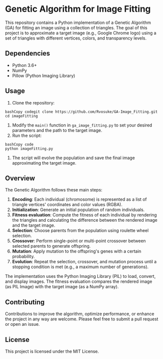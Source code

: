 # Genetic Algorithm for Image Fitting

This repository contains a Python implementation of a Genetic Algorithm (GA) for fitting an image using a collection of triangles. The goal of this project is to approximate a target image (e.g., Google Chrome logo) using a set of triangles with different vertices, colors, and transparency levels.

## Dependencies

- Python 3.6+
- NumPy
- Pillow (Python Imaging Library)

## Usage

1. Clone the repository:

```
bashCopy codegit clone https://github.com/Rvosuke/GA-Image_Fitting.git
cd imageFitting
```

1. Modify the `main()` function in `ga_image_fitting.py` to set your desired parameters and the path to the target image.
2. Run the script:

```
bashCopy code
python imageFitting.py
```

1. The script will evolve the population and save the final image approximating the target image.

## Overview

The Genetic Algorithm follows these main steps:

1. **Encoding**: Each individual (chromosome) is represented as a list of triangle vertices' coordinates and color values (RGBA).
2. **Initialization**: Generate an initial population of random individuals.
3. **Fitness evaluation**: Compute the fitness of each individual by rendering the triangles and calculating the difference between the rendered image and the target image.
4. **Selection**: Choose parents from the population using roulette wheel selection.
5. **Crossover**: Perform single-point or multi-point crossover between selected parents to generate offspring.
6. **Mutation**: Apply mutation to the offspring's genes with a certain probability.
7. **Evolution**: Repeat the selection, crossover, and mutation process until a stopping condition is met (e.g., a maximum number of generations).

The implementation uses the Python Imaging Library (PIL) to load, convert, and display images. The fitness evaluation compares the rendered image (as PIL Image) with the target image (as a NumPy array).

## Contributing

Contributions to improve the algorithm, optimize performance, or enhance the project in any way are welcome. Please feel free to submit a pull request or open an issue.

## License

This project is licensed under the MIT License.
